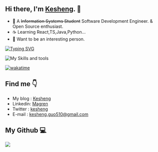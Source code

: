  ## Hi there, I'm [Kesheng](https://kesheng.me). 👋
  
  + 🚀 A ~~Information Systems Student~~ Software Development Engineer. & Open Source enthusiast.
  + ☕ Learning React,TS,Java,Python…
  + 📡 Want to be an interesting person.

  [![Typing SVG](https://readme-typing-svg.herokuapp.com?font=DynaPuff&weight=500&duration=3500&pause=2000&color=2795FF&width=435&height=30&lines=A+developer+who+code+for+fun+%F0%9F%A7%91%E2%80%8D%F0%9F%92%BB)](https://magren.cc)

![My Skills and tools](https://skillicons.dev/icons?i=vscode,js,ts,html,css,nextjs,react,vue,nuxtjs,electron,vite,webpack,rollupjs,sass,tailwind,nodejs,express,mongodb,go,docker,vercel,postman,git,github,stackoverflow,md,figma)

[![wakatime](https://wakatime.com/badge/user/4613633f-2e83-4c6c-ba7e-1d1be6f7757b.svg)](https://wakatime.com/@4613633f-2e83-4c6c-ba7e-1d1be6f7757b)

  ## Find me 👇
  + My blog : [Kesheng](https://kesheng.me)
  + Linkedin: [Magren](https://www.linkedin.com/in/kesheng-guo/)
  + Twitter : [kesheng](https://x.com/ksguo510)
  + E-mail : [kesheng.guo510@gmail.com](mailto:kesheng.guo510@gmail.com)

  ## My Github 💻
 <a href="https://github.com/ksguo">
   <img align="left" src="https://github-readme-stats.vercel.app/api?username=ksguo&show_icons=true" />
 </a>
